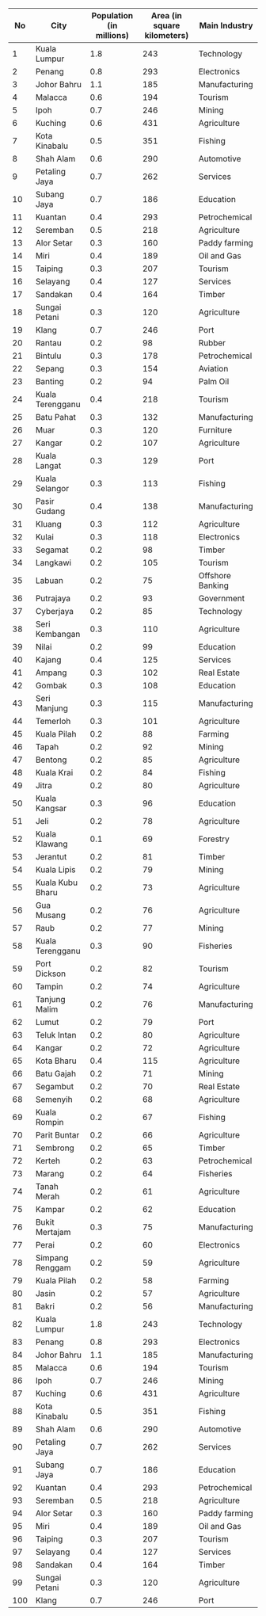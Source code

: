 | No | City          | Population (in millions) | Area (in square kilometers) | Main Industry   |
|----|---------------|--------------------------|----------------------------|-----------------|
| 1  | Kuala Lumpur  | 1.8                      | 243                      | Technology      |
| 2  | Penang        | 0.8                      | 293                      | Electronics     |
| 3  | Johor Bahru   | 1.1                      | 185                      | Manufacturing   |
| 4  | Malacca       | 0.6                      | 194                      | Tourism         |
| 5  | Ipoh          | 0.7                      | 246                      | Mining          |
| 6  | Kuching       | 0.6                      | 431                      | Agriculture     |
| 7  | Kota Kinabalu | 0.5                      | 351                      | Fishing         |
| 8  | Shah Alam     | 0.6                      | 290                      | Automotive      |
| 9  | Petaling Jaya | 0.7                      | 262                      | Services        |
| 10 | Subang Jaya   | 0.7                      | 186                      | Education       |
| 11 | Kuantan       | 0.4                      | 293                      | Petrochemical   |
| 12 | Seremban      | 0.5                      | 218                      | Agriculture     |
| 13 | Alor Setar    | 0.3                      | 160                      | Paddy farming   |
| 14 | Miri          | 0.4                      | 189                      | Oil and Gas     |
| 15 | Taiping       | 0.3                      | 207                      | Tourism         |
| 16 | Selayang      | 0.4                      | 127                      | Services        |
| 17 | Sandakan      | 0.4                      | 164                      | Timber          |
| 18 | Sungai Petani | 0.3                      | 120                      | Agriculture     |
| 19 | Klang         | 0.7                      | 246                      | Port            |
| 20 | Rantau        | 0.2                      | 98                       | Rubber          |
| 21 | Bintulu       | 0.3                      | 178                      | Petrochemical   |
| 22 | Sepang        | 0.3                      | 154                      | Aviation        |
| 23 | Banting       | 0.2                      | 94                       | Palm Oil        |
| 24 | Kuala Terengganu | 0.4                   | 218                      | Tourism         |
| 25 | Batu Pahat    | 0.3                      | 132                      | Manufacturing   |
| 26 | Muar          | 0.3                      | 120                      | Furniture       |
| 27 | Kangar        | 0.2                      | 107                      | Agriculture     |
| 28 | Kuala Langat  | 0.3                      | 129                      | Port            |
| 29 | Kuala Selangor| 0.3                      | 113                      | Fishing         |
| 30 | Pasir Gudang  | 0.4                      | 138                      | Manufacturing   |
| 31 | Kluang        | 0.3                      | 112                      | Agriculture     |
| 32 | Kulai         | 0.3                      | 118                      | Electronics     |
| 33 | Segamat       | 0.2                      | 98                       | Timber          |
| 34 | Langkawi      | 0.2                      | 105                      | Tourism         |
| 35 | Labuan        | 0.2                      | 75                       | Offshore Banking|
| 36 | Putrajaya     | 0.2                      | 93                       | Government      |
| 37 | Cyberjaya     | 0.2                      | 85                       | Technology      |
| 38 | Seri Kembangan| 0.3                      | 110                      | Agriculture     |
| 39 | Nilai         | 0.2                      | 99                       | Education       |
| 40 | Kajang        | 0.4                      | 125                      | Services        |
| 41 | Ampang        | 0.3                      | 102                      | Real Estate     |
| 42 | Gombak        | 0.3                      | 108                      | Education       |
| 43 | Seri Manjung  | 0.3                      | 115                      | Manufacturing   |
| 44 | Temerloh      | 0.3                      | 101                      | Agriculture     |
| 45 | Kuala Pilah   | 0.2                      | 88                       | Farming         |
| 46 | Tapah         | 0.2                      | 92                       | Mining          |
| 47 | Bentong       | 0.2                      | 85                       | Agriculture     |
| 48 | Kuala Krai    | 0.2                      | 84                       | Fishing         |
| 49 | Jitra         | 0.2                      | 80                       | Agriculture     |
| 50 | Kuala Kangsar | 0.3                      | 96                       | Education       |
| 51 | Jeli          | 0.2                      | 78                       | Agriculture     |
| 52 | Kuala Klawang | 0.1                      | 69                       | Forestry        |
| 53 | Jerantut      | 0.2                      | 81                       | Timber          |
| 54 | Kuala Lipis   | 0.2                      | 79                       | Mining          |
| 55 | Kuala Kubu Bharu | 0.2                  | 73                       | Agriculture     |
| 56 | Gua Musang    | 0.2                      | 76                       | Agriculture     |
| 57 | Raub          | 0.2                      | 77                       | Mining          |
| 58 | Kuala Terengganu | 0.3                   | 90                       | Fisheries       |
| 59 | Port Dickson  | 0.2                      | 82                       | Tourism         |
| 60 | Tampin        | 0.2                      | 74                       | Agriculture     |
| 61 | Tanjung Malim | 0.2                      | 76                       | Manufacturing   |
| 62 | Lumut         | 0.2                      | 79                       | Port            |
| 63 | Teluk Intan   | 0.2                      | 80                       | Agriculture     |
| 64 | Kangar        | 0.2                      | 72                       | Agriculture     |
| 65 | Kota Bharu    | 0.4                      | 115                      | Agriculture     |
| 66 | Batu Gajah    | 0.2                      | 71                       | Mining          |
| 67 | Segambut      | 0.2                      | 70                       | Real Estate     |
| 68 | Semenyih      | 0.2                      | 68                       | Agriculture     |
| 69 | Kuala Rompin  | 0.2                      | 67                       | Fishing         |
| 70 | Parit Buntar  | 0.2                      | 66                       | Agriculture     |
| 71 | Sembrong      | 0.2                      | 65                       | Timber          |
| 72 | Kerteh        | 0.2                      | 63                       | Petrochemical   |
| 73 | Marang        | 0.2                      | 64                       | Fisheries       |
| 74 | Tanah Merah   | 0.2                      | 61                       | Agriculture     |
| 75 | Kampar        | 0.2                      | 62                       | Education       |
| 76 | Bukit Mertajam| 0.3                      | 75                       | Manufacturing   |
| 77 | Perai         | 0.2                      | 60                       | Electronics     |
| 78 | Simpang Renggam | 0.2                   | 59                       | Agriculture     |
| 79 | Kuala Pilah   | 0.2                      | 58                       | Farming         |
| 80 | Jasin         | 0.2                      | 57                       | Agriculture     |
| 81 | Bakri         | 0.2                      | 56                       | Manufacturing   |
| 82 | Kuala Lumpur  | 1.8                      | 243                      | Technology      |
| 83 | Penang        | 0.8                      | 293                      | Electronics     |
| 84 | Johor Bahru   | 1.1                      | 185                      | Manufacturing   |
| 85 | Malacca       | 0.6                      | 194                      | Tourism         |
| 86 | Ipoh          | 0.7                      | 246                      | Mining          |
| 87 | Kuching       | 0.6                      | 431                      | Agriculture     |
| 88 | Kota Kinabalu | 0.5                      | 351                      | Fishing         |
| 89 | Shah Alam     | 0.6                      | 290                      | Automotive      |
| 90 | Petaling Jaya | 0.7                      | 262                      | Services        |
| 91 | Subang Jaya   | 0.7                      | 186                      | Education       |
| 92 | Kuantan       | 0.4                      | 293                      | Petrochemical   |
| 93 | Seremban      | 0.5                      | 218                      | Agriculture     |
| 94 | Alor Setar    | 0.3                      | 160                      | Paddy farming   |
| 95 | Miri          | 0.4                      | 189                      | Oil and Gas     |
| 96 | Taiping       | 0.3                      | 207                      | Tourism         |
| 97 | Selayang      | 0.4                      | 127                      | Services        |
| 98 | Sandakan      | 0.4                      | 164                      | Timber          |
| 99 | Sungai Petani | 0.3                      | 120                      | Agriculture     |
| 100| Klang         | 0.7                      | 246                      | Port            |

